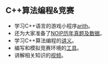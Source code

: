 ## C++算法编程&竞赛


- 学习C++语言的游戏小程序<a href='game/arith.rar' target='_blank'>arith</a>。
- 还为大家准备了<a href='race/index.md' target='_blank'>NOIP历年真题及数据</a>。
- 学习C++算法编程的<a href='handout/index.md' target='_blank'>讲义</a>。
- 编写和模拟竞赛环境的<a href='tool/index.md' target='_blank'>工具</a>。
- 讲解相关知识的<a href='video/index.md' target='_blank'>视频</a>。


